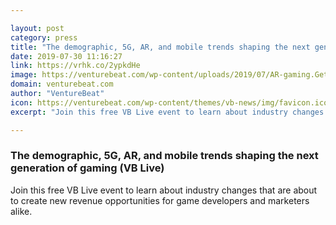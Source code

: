 ```yaml
---

layout: post
category: press
title: "The demographic, 5G, AR, and mobile trends shaping the next generation of gaming (VB Live)"
date: 2019-07-30 11:16:27
link: https://vrhk.co/2ypkdHe
image: https://venturebeat.com/wp-content/uploads/2019/07/AR-gaming.GettyImages-586946062.jpg?w=1200&strip=all
domain: venturebeat.com
author: "VentureBeat"
icon: https://venturebeat.com/wp-content/themes/vb-news/img/favicon.ico
excerpt: "Join this free VB Live event to learn about industry changes that are about to create new revenue opportunities for game developers and marketers alike."

---
```


### The demographic, 5G, AR, and mobile trends shaping the next generation of gaming (VB Live)

Join this free VB Live event to learn about industry changes that are about to create new revenue opportunities for game developers and marketers alike.